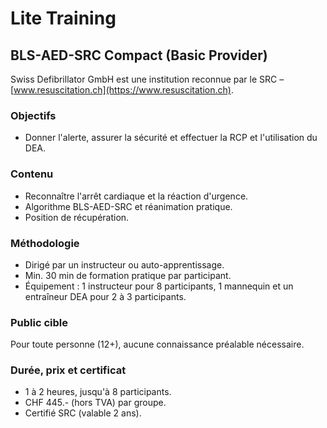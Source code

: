 # Lite Training

## BLS-AED-SRC Compact (Basic Provider)

Swiss Defibrillator GmbH est une institution reconnue par le SRC – [www.resuscitation.ch](https://www.resuscitation.ch).

### Objectifs
- Donner l'alerte, assurer la sécurité et effectuer la RCP et l'utilisation du DEA.

### Contenu
- Reconnaître l'arrêt cardiaque et la réaction d'urgence.
- Algorithme BLS-AED-SRC et réanimation pratique.
- Position de récupération.

### Méthodologie
- Dirigé par un instructeur ou auto-apprentissage.
- Min. 30 min de formation pratique par participant.
- Équipement : 1 instructeur pour 8 participants, 1 mannequin et un entraîneur DEA pour 2 à 3 participants.

### Public cible
Pour toute personne (12+), aucune connaissance préalable nécessaire.

### Durée, prix et certificat
- 1 à 2 heures, jusqu'à 8 participants.
- CHF 445.- (hors TVA) par groupe.
- Certifié SRC (valable 2 ans).
